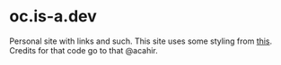 # oc.is-a.dev
Personal site with links and such.
This site uses some styling from [this](https://github.com/acahir/Barebones). Credits for that code go to that @acahir.